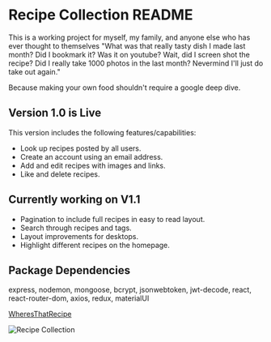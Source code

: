 # Recipe Collection README

This is a working project for myself, my family, and anyone else who has ever thought to themselves "What was that really tasty dish I made last month? Did I bookmark it? Was it on youtube? Wait, did I screen shot the recipe? Did I really take 1000 photos in the last month? Nevermind I'll just do take out again."

Because making your own food shouldn't require a google deep dive.

## Version 1.0 is Live
This version includes the following features/capabilities:
- Look up recipes posted by all users.
- Create an account using an email address.
- Add and edit recipes with images and links.
- Like and delete recipes.

## Currently working on V1.1
- Pagination to include full recipes in easy to read layout.
- Search through recipes and tags.
- Layout improvements for desktops.
- Highlight different recipes on the homepage.

## Package Dependencies
express, nodemon, mongoose, bcrypt, jsonwebtoken, jwt-decode, react, react-router-dom, axios, redux, materialUI

[WheresThatRecipe](https://wheresthatrecipe.com/)

![Recipe Collection](http://g.recordit.co/ptnQBRm1HO.gif)